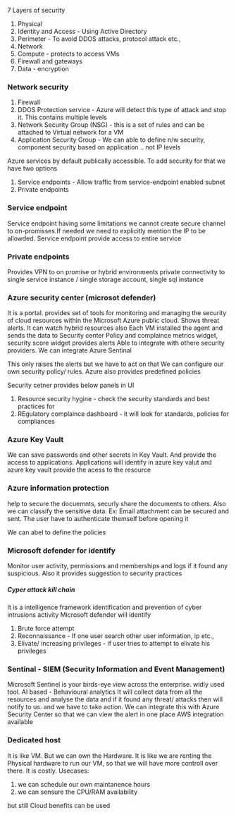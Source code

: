 7 Layers of security
1. Physical
2. Identity and Access - Using Active Directory
3. Perimeter - To avoid DDOS attacks, protocol attack etc.,
4. Network
5. Compute - protects to access VMs
6. Firewall and gateways
7. Data - encryption

### Network security
1. Firewall
2. DDOS Protection service - Azure will detect this type of attack and stop it. This contains multiple levels
3. Network Security Group (NSG) - this is a set of rules and can be attached to Virtual network for a VM
4. Application Security Group - We can able to define n/w security, component security based on application .. not IP levels


Azure services by default publically accessible.
To add security for that we have two options
1. Service endpoints -  Allow traffic from service-endpoint enabled subnet
2. Private endpoints


### Service endpoint
Service endpoint having some limitations
we cannot create secure channel to on-promisses.If needed we need to explicitly mention the IP to be allowded.
Service endpoint provide access to entire service

### Private endpoints
Provides VPN to on promise or hybrid environments
private connectivity to single service instance / single storage account, single sql instance


### Azure security center (microsot defender)
It is a portal. provides set of tools for monitoring and managing the security of  cloud resources within the Microsoft Azure public cloud.
Shows threat alerts.
It can watch hybrid resources also
Each VM installed the agent and sends the data to Security center
Policy and complaince metrics widget,
security score widget
provides alerts
Able to integrate with othere security providers.
We can integrate Azure Sentinal

This only raises the alerts but we have to act on that
We can configure our own security policy/ rules. Azure also provides predefined policies

Security cetner provides below panels in UI
1. Resource security hygine  - check the security standards and best practices for
2. REgulatory complaince dashboard - it will look for standards, policies for compliances



### Azure Key Vault
We can save passwords and other secrets in Key Vault. And provide the access to applications.
Applications will identify in azure key valut and azure key vault provide the acess to the resource

### Azure information protection
help to secure the docuemnts, securly share the documents to others. Also we can classify the sensitive data.
Ex: Email attachment can be secured and sent. The user have to authenticate themself before opening it

We can abel to define the policies


### Microsoft defender for identify
Monitor user activity, permissions and memberships and logs if it found any suspicious.
Also it provides suggestion to security practices

##### Cyper attack kill chain
It is a intelligence framework identification and prevention of cyber intrusions activity
Microsoft defender will identify
1. Brute force attempt
2. Reconnaissance - If one user search other user information, ip etc.,
3. Elivate/ increasing privileges - if user tries to attempt to elivate his privileges


### Sentinal -  SIEM (Security Information and Event Management)
Microsoft Sentinel is your birds-eye view across the enterprise. widly used tool.
AI based - Behavioural analytics
It will collect data from all the resources and analyse the data and if it found any threat/ attacks then will notify to us. and we have to take action.
We can integrate this with Azure Security Center so that we can view the alert in one place
AWS integration available

### Dedicated host
It is like VM. But we can own the Hardware.
It is like we are renting the Physical hardware to run our VM, so that we will have more controll over there.
It is costly.
Usecases:
1. we can schedule our own maintanence hours
2. we can sensure the CPU/RAM availability

but still Cloud benefits can be used
